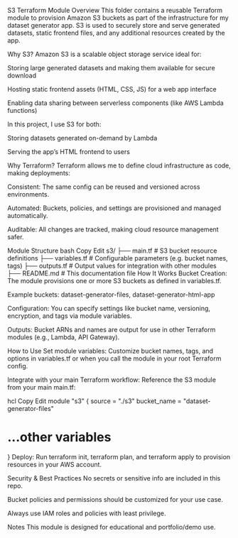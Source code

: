 S3 Terraform Module
Overview
This folder contains a reusable Terraform module to provision Amazon S3 buckets as part of the infrastructure for my dataset generator app. S3 is used to securely store and serve generated datasets, static frontend files, and any additional resources created by the app.

Why S3?
Amazon S3 is a scalable object storage service ideal for:

Storing large generated datasets and making them available for secure download

Hosting static frontend assets (HTML, CSS, JS) for a web app interface

Enabling data sharing between serverless components (like AWS Lambda functions)

In this project, I use S3 for both:

Storing datasets generated on-demand by Lambda

Serving the app’s HTML frontend to users

Why Terraform?
Terraform allows me to define cloud infrastructure as code, making deployments:

Consistent: The same config can be reused and versioned across environments.

Automated: Buckets, policies, and settings are provisioned and managed automatically.

Auditable: All changes are tracked, making cloud resource management safer.

Module Structure
bash
Copy
Edit
s3/
├── main.tf         # S3 bucket resource definitions
├── variables.tf    # Configurable parameters (e.g. bucket names, tags)
├── outputs.tf      # Output values for integration with other modules
├── README.md       # This documentation file
How It Works
Bucket Creation: The module provisions one or more S3 buckets as defined in variables.tf.

Example buckets: dataset-generator-files, dataset-generator-html-app

Configuration: You can specify settings like bucket name, versioning, encryption, and tags via module variables.

Outputs: Bucket ARNs and names are output for use in other Terraform modules (e.g., Lambda, API Gateway).

How to Use
Set module variables:
Customize bucket names, tags, and options in variables.tf or when you call the module in your root Terraform config.

Integrate with your main Terraform workflow:
Reference the S3 module from your main main.tf:

hcl
Copy
Edit
module "s3" {
  source = "./s3"
  bucket_name = "dataset-generator-files"
  # ...other variables
}
Deploy:
Run terraform init, terraform plan, and terraform apply to provision resources in your AWS account.

Security & Best Practices
No secrets or sensitive info are included in this repo.

Bucket policies and permissions should be customized for your use case.

Always use IAM roles and policies with least privilege.

Notes
This module is designed for educational and portfolio/demo use.

